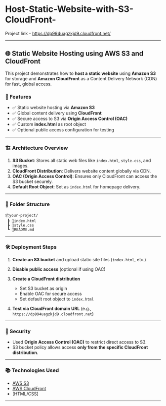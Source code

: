 # Host-Static-Website-with-S3-CloudFront-

Project link -
https://dp994uagzkjd9.cloudfront.net/

---

## 🌐 Static Website Hosting using AWS S3 and CloudFront

This project demonstrates how to **host a static website** using **Amazon S3** for storage and **Amazon CloudFront** as a Content Delivery Network (CDN) for fast, global access.

### 🚀 Features

* ✅ Static website hosting via **Amazon S3**
* ✅ Global content delivery using **CloudFront**
* ✅ Secure access to S3 via **Origin Access Control (OAC)**
* ✅ Custom **index.html** as root object
* ✅ Optional public access configuration for testing

---

### 🏗️ Architecture Overview

1. **S3 Bucket**: Stores all static web files like `index.html`, `style.css`, and images.
2. **CloudFront Distribution**: Delivers website content globally via CDN.
3. **OAC (Origin Access Control)**: Ensures only CloudFront can access the S3 bucket securely.
4. **Default Root Object**: Set as `index.html` for homepage delivery.

---

### 📁 Folder Structure

```
📦your-project/
 ┣ 📄index.html
 ┣ 📄style.css
 ┗ 📄README.md
```

---

### 🛠️ Deployment Steps

1. **Create an S3 bucket** and upload static site files (`index.html`, etc.)
2. **Disable public access** (optional if using OAC)
3. **Create a CloudFront distribution**

   * Set S3 bucket as origin
   * Enable OAC for secure access
   * Set default root object to `index.html`
4. **Test via CloudFront domain URL** (e.g., `https://dp994uagzkjd9.cloudfront.net`)

---

### 🔐 Security

* Used **Origin Access Control (OAC)** to restrict direct access to S3.
* S3 bucket policy allows access **only from the specific CloudFront distribution**.

---

### 📚 Technologies Used

* [AWS S3](https://aws.amazon.com/s3/)
* [AWS CloudFront](https://aws.amazon.com/cloudfront/)
* \[HTML/CSS]

---


